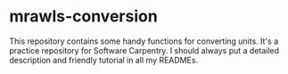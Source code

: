 # mrawls-conversion
This repository contains some handy functions for converting units. It's a practice repository for Software Carpentry.
I should always put a detailed description and friendly tutorial in all my READMEs.
